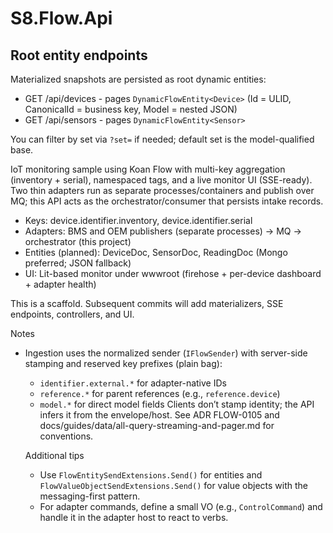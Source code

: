 # S8.Flow.Api

## Root entity endpoints

Materialized snapshots are persisted as root dynamic entities:

- GET /api/devices - pages `DynamicFlowEntity<Device>` (Id = ULID, CanonicalId = business key, Model = nested JSON)
- GET /api/sensors - pages `DynamicFlowEntity<Sensor>`

You can filter by set via `?set=` if needed; default set is the model-qualified base.

IoT monitoring sample using Koan Flow with multi-key aggregation (inventory + serial), namespaced tags, and a live monitor UI (SSE-ready). Two thin adapters run as separate processes/containers and publish over MQ; this API acts as the orchestrator/consumer that persists intake records.

- Keys: device.identifier.inventory, device.identifier.serial
- Adapters: BMS and OEM publishers (separate processes) → MQ → orchestrator (this project)
- Entities (planned): DeviceDoc, SensorDoc, ReadingDoc (Mongo preferred; JSON fallback)
- UI: Lit-based monitor under wwwroot (firehose + per-device dashboard + adapter health)

This is a scaffold. Subsequent commits will add materializers, SSE endpoints, controllers, and UI.

Notes

- Ingestion uses the normalized sender (`IFlowSender`) with server-side stamping and reserved key prefixes (plain bag):

  - `identifier.external.*` for adapter-native IDs
  - `reference.*` for parent references (e.g., `reference.device`)
  - `model.*` for direct model fields
    Clients don’t stamp identity; the API infers it from the envelope/host. See ADR FLOW-0105 and docs/guides/data/all-query-streaming-and-pager.md for conventions.

  Additional tips

  - Use `FlowEntitySendExtensions.Send()` for entities and `FlowValueObjectSendExtensions.Send()` for value objects with the messaging-first pattern.
  - For adapter commands, define a small VO (e.g., `ControlCommand`) and handle it in the adapter host to react to verbs.
